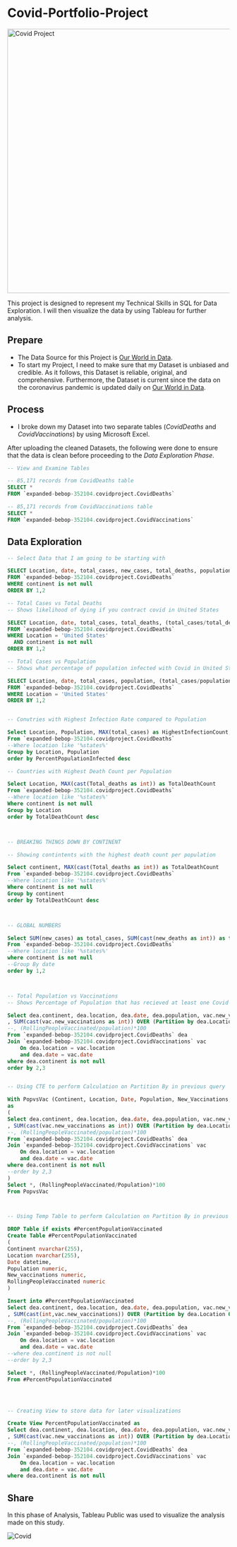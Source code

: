 # Covid-Portfolio-Project
<img width="599" alt="Covid Project" src="https://user-images.githubusercontent.com/108308205/177436450-e23dd47b-525b-4bf0-9081-d8a1b63ec82b.png">

This project is designed to represent my Technical Skills in SQL for Data Exploration. I will then visualize the data by using Tableau for further analysis. 

## Prepare
- The Data Source for this Project is [Our World in Data](https://ourworldindata.org/covid-deaths). 
- To start my Project, I need to make sure that my Dataset is unbiased and credible. As it follows, this Dataset is reliable, original, and comprehensive. Furthermore, the Dataset is current since the data on the coronavirus pandemic is updated daily on [Our World in Data](https://ourworldindata.org/covid-deaths).

## Process
- I broke down my Dataset into two separate tables (*CovidDeaths* and *CovidVaccinations*) by using Microsoft Excel.

After uploading the cleaned Datasets, the following were done to ensure that the data is clean before proceeding to the *Data Exploration Phase*.

```sql
-- View and Examine Tables

-- 85,171 records from CovidDeaths table
SELECT *
FROM `expanded-bebop-352104.covidproject.CovidDeaths`

-- 85,171 records from CovidVaccinations table
SELECT *
FROM `expanded-bebop-352104.covidproject.CovidVaccinations`

```

## Data Exploration

```sql 
-- Select Data that I am going to be starting with 

SELECT Location, date, total_cases, new_cases, total_deaths, population
FROM `expanded-bebop-352104.covidproject.CovidDeaths`
WHERE continent is not null
ORDER BY 1,2

-- Total Cases vs Total Deaths
-- Shows likelihood of dying if you contract covid in United States

SELECT Location, date, total_cases, total_deaths, (total_cases/total_deaths)*100 AS DeathPercentage
FROM `expanded-bebop-352104.covidproject.CovidDeaths`
WHERE Location = 'United States'
  AND continent is not null
ORDER BY 1,2

-- Total Cases vs Population
-- Shows what percentage of population infected with Covid in United States

SELECT Location, date, total_cases, population, (total_cases/population)*100 AS PopulationInfectedPercentage
FROM `expanded-bebop-352104.covidproject.CovidDeaths`
WHERE Location = 'United States'
ORDER BY 1,2


-- Conutries with Highest Infection Rate compared to Population

Select Location, Population, MAX(total_cases) as HighestInfectionCount,  Max((total_cases/population))*100 as PercentPopulationInfected
From `expanded-bebop-352104.covidproject.CovidDeaths`
--Where location like '%states%'
Group by Location, Population
order by PercentPopulationInfected desc

-- Countries with Highest Death Count per Population

Select Location, MAX(cast(Total_deaths as int)) as TotalDeathCount
From `expanded-bebop-352104.covidproject.CovidDeaths`
--Where location like '%states%'
Where continent is not null 
Group by Location
order by TotalDeathCount desc



-- BREAKING THINGS DOWN BY CONTINENT

-- Showing contintents with the highest death count per population

Select continent, MAX(cast(Total_deaths as int)) as TotalDeathCount
From `expanded-bebop-352104.covidproject.CovidDeaths`
--Where location like '%states%'
Where continent is not null 
Group by continent
order by TotalDeathCount desc



-- GLOBAL NUMBERS

Select SUM(new_cases) as total_cases, SUM(cast(new_deaths as int)) as total_deaths, SUM(cast(new_deaths as int))/SUM(New_Cases)*100 as DeathPercentage
From `expanded-bebop-352104.covidproject.CovidDeaths`
--Where location like '%states%'
where continent is not null 
--Group By date
order by 1,2



-- Total Population vs Vaccinations
-- Shows Percentage of Population that has recieved at least one Covid Vaccine

Select dea.continent, dea.location, dea.date, dea.population, vac.new_vaccinations
, SUM(cast(vac.new_vaccinations as int)) OVER (Partition by dea.Location Order by dea.location, dea.Date) as RollingPeopleVaccinated
--, (RollingPeopleVaccinated/population)*100
From `expanded-bebop-352104.covidproject.CovidDeaths` dea
Join `expanded-bebop-352104.covidproject.CovidVaccinations` vac
	On dea.location = vac.location
	and dea.date = vac.date
where dea.continent is not null 
order by 2,3


-- Using CTE to perform Calculation on Partition By in previous query

With PopvsVac (Continent, Location, Date, Population, New_Vaccinations, RollingPeopleVaccinated)
as
(
Select dea.continent, dea.location, dea.date, dea.population, vac.new_vaccinations
, SUM(cast(vac.new_vaccinations as int)) OVER (Partition by dea.Location Order by dea.location, dea.Date) as RollingPeopleVaccinated
--, (RollingPeopleVaccinated/population)*100
From `expanded-bebop-352104.covidproject.CovidDeaths` dea
Join `expanded-bebop-352104.covidproject.CovidVaccinations` vac
	On dea.location = vac.location
	and dea.date = vac.date
where dea.continent is not null 
--order by 2,3
)
Select *, (RollingPeopleVaccinated/Population)*100
From PopvsVac



-- Using Temp Table to perform Calculation on Partition By in previous query

DROP Table if exists #PercentPopulationVaccinated
Create Table #PercentPopulationVaccinated
(
Continent nvarchar(255),
Location nvarchar(255),
Date datetime,
Population numeric,
New_vaccinations numeric,
RollingPeopleVaccinated numeric
)

Insert into #PercentPopulationVaccinated
Select dea.continent, dea.location, dea.date, dea.population, vac.new_vaccinations
, SUM(cast(int,vac.new_vaccinations)) OVER (Partition by dea.Location Order by dea.location, dea.Date) as RollingPeopleVaccinated
--, (RollingPeopleVaccinated/population)*100
From `expanded-bebop-352104.covidproject.CovidDeaths` dea
Join `expanded-bebop-352104.covidproject.CovidVaccinations` vac
	On dea.location = vac.location
	and dea.date = vac.date
--where dea.continent is not null 
--order by 2,3

Select *, (RollingPeopleVaccinated/Population)*100
From #PercentPopulationVaccinated




-- Creating View to store data for later visualizations

Create View PercentPopulationVaccinated as
Select dea.continent, dea.location, dea.date, dea.population, vac.new_vaccinations
, SUM(cast(vac.new_vaccinations as int)) OVER (Partition by dea.Location Order by dea.location, dea.Date) as RollingPeopleVaccinated
--, (RollingPeopleVaccinated/population)*100
From `expanded-bebop-352104.covidproject.CovidDeaths` dea
Join `expanded-bebop-352104.covidproject.CovidVaccinations` vac
	On dea.location = vac.location
	and dea.date = vac.date
where dea.continent is not null

```

## Share
In this phase of Analysis, Tableau Public was used to visualize the analysis made on this study.

![Covid](https://user-images.githubusercontent.com/108308205/177652333-a351ca59-2b94-4b34-9c4b-aae86f314773.png)
